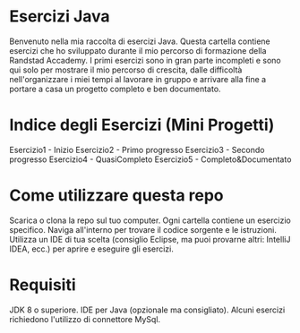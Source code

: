 # Esercizi Java
Benvenuto nella mia raccolta di esercizi Java. Questa cartella contiene esercizi che ho sviluppato durante il mio percorso di formazione della Randstad Accademy.
I primi esercizi sono in gran parte incompleti e sono qui solo per mostrare il mio percorso di crescita, dalle difficoltà nell'organizzare i miei tempi al lavorare in gruppo e arrivare alla fine a portare a casa un progetto completo e ben documentato.

# Indice degli Esercizi (Mini Progetti)
Esercizio1 - Inizio
Esercizio2 - Primo progresso
Esercizio3 - Secondo progresso
Esercizio4 - QuasiCompleto
Esercizio5 - Completo&Documentato

# Come utilizzare questa repo
Scarica o clona la repo sul tuo computer.
Ogni cartella contiene un esercizio specifico. Naviga all'interno per trovare il codice sorgente e le istruzioni.
Utilizza un IDE di tua scelta (consiglio Eclipse, ma puoi provarne altri: IntelliJ IDEA, ecc.) per aprire e eseguire gli esercizi.

# Requisiti
JDK 8 o superiore.
IDE per Java (opzionale ma consigliato).
Alcuni esercizi richiedono l'utilizzo di connettore MySql.





